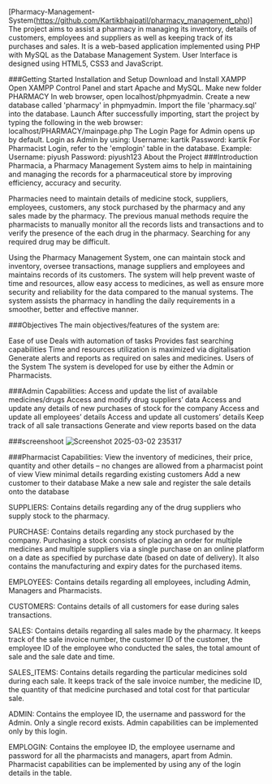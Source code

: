 [Pharmacy-Management-System(https://github.com/Kartikbhaipatil/pharmacy_management_php)]
The project aims to assist a pharmacy in managing its inventory, details of customers, employees and suppliers as well as keeping track of its purchases and sales. It is a web-based application implemented using PHP with MySQL as the Database Management System. User Interface is designed using HTML5, CSS3 and JavaScript.

###Getting Started
Installation and Setup
Download and Install XAMPP
Open XAMPP Control Panel and start Apache and MySQL.
Make new folder PHARMACY 
In web browser, open localhost/phpmyadmin.
Create a new database called 'pharmacy' in phpmyadmin.
Import the file 'pharmacy.sql' into the database.
Launch
After successfully importing, start the project by typing the following in the web browser: localhost/PHARMACY/mainpage.php
The Login Page for Admin opens up by default. Login as Admin by using:
Username: kartik
Password: kartik
For Pharmacist Login, refer to the 'emplogin' table in the database. Example:
Username: piyush
Password: piyush123
About the Project
###Introduction
Pharmacia, a Pharmacy Management System aims to help in maintaining and managing the records for a pharmaceutical store by improving efficiency, accuracy and security.

Pharmacies need to maintain details of medicine stock, suppliers, employees, customers, any stock purchased by the pharmacy and any sales made by the pharmacy. The previous manual methods require the pharmacists to manually monitor all the records lists and transactions and to verify the presence of the each drug in the pharmacy. Searching for any required drug may be difficult.

Using the Pharmacy Management System, one can maintain stock and inventory, oversee transactions, manage suppliers and employees and maintains records of its customers. The system will help prevent waste of time and resources, allow easy access to medicines, as well as ensure more security and reliability for the data compared to the manual systems. The system assists the pharmacy in handling the daily requirements in a smoother, better and effective manner.

###Objectives
The main objectives/features of the system are:

Ease of use
Deals with automation of tasks
Provides fast searching capabilities
Time and resources utilization is maximized via digitalisation
Generate alerts and reports as required on sales and medicines.
Users of the System
The system is developed for use by either the Admin or Pharmacists.

###Admin Capabilities:
Access and update the list of available medicines/drugs
Access and modify drug suppliers’ data
Access and update any details of new purchases of stock for the company
Access and update all employees’ details
Access and update all customers’ details
Keep track of all sale transactions
Generate and view reports based on the data

###screenshoot
![Screenshot 2025-03-02 235317](https://github.com/user-attachments/assets/d41f518a-304e-4c84-8488-710366ffe450)




###Pharmacist Capabilities:
View the inventory of medicines, their price, quantity and other details – no changes are allowed from a pharmacist point of view
View minimal details regarding existing customers
Add a new customer to their database
Make a new sale and register the sale details onto the database

SUPPLIERS: Contains details regarding any of the drug suppliers who supply stock to the pharmacy.

PURCHASE: Contains details regarding any stock purchased by the company. Purchasing a stock consists of placing an order for multiple medicines and multiple suppliers via a single purchase on an online platform on a date as specified by purchase date (based on date of delivery). It also contains the manufacturing and expiry dates for the purchased items.

EMPLOYEES: Contains details regarding all employees, including Admin, Managers and Pharmacists.

CUSTOMERS: Contains details of all customers for ease during sales transactions.

SALES: Contains details regarding all sales made by the pharmacy. It keeps track of the sale invoice number, the customer ID of the customer, the employee ID of the employee who conducted the sales, the total amount of sale and the sale date and time.

SALES_ITEMS: Contains details regarding the particular medicines sold during each sale. It keeps track of the sale invoice number, the medicine ID, the quantity of that medicine purchased and total cost for that particular sale.

ADMIN: Contains the employee ID, the username and password for the Admin. Only a single record exists. Admin capabilities can be implemented only by this login.

EMPLOGIN: Contains the employee ID, the employee username and password for all the pharmacists and managers, apart from Admin. Pharmacist capabilities can be implemented by using any of the login details in the table.
